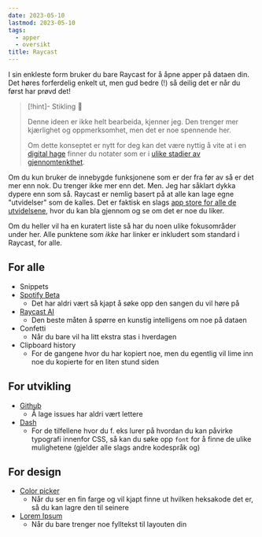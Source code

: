 ```yaml
---
date: 2023-05-10
lastmod: 2023-05-10
tags:
  - apper
  - oversikt
title: Raycast
---
```

I sin enkleste form bruker du bare Raycast for å åpne apper på dataen din. Det høres forferdelig enkelt ut, men gud bedre (!) så deilig det er når du først har prøvd det!

> [!hint]- Stikling 🌿
>
> Denne ideen er ikke helt bearbeida, kjenner jeg. Den trenger mer kjærlighet og oppmerksomhet, men det er noe spennende her.
> 
> Om dette konseptet er nytt for deg kan det være nyttig å vite at i en [digital hage](digitalt%20hagearbeid.md) finner du notater som er i [ulike stadier av gjennomtenkthet](stadier%20av%20gjennomtenkthet.md).

Om du kun bruker de innebygde funksjonene som er der fra før av så er det mer enn nok. Du trenger ikke mer enn det. Men. Jeg har såklart dykka dypere enn som så. Raycast er nemlig basert på at alle kan lage egne "utvidelser" som de kalles. Det er faktisk en slags [app store for alle de utvidelsene](https://www.raycast.com/store), hvor du kan bla gjennom og se om det er noe du liker.

Om du heller vil ha en kuratert liste så har du noen ulike fokusområder under her. Alle punktene som *ikke* har linker er inkludert som standard i Raycast, for alle.

## For alle

- Snippets
- [Spotify Beta](https://www.raycast.com/mattisssa/spotify-beta)
	- Det har aldri vært så kjapt å søke opp den sangen du vil høre på
- [Raycast AI](https://www.raycast.com/pro)
	- Den beste måten å spørre en kunstig intelligens om noe på dataen
- Confetti
	- Når du bare vil ha litt ekstra stas i hverdagen
- Clipboard history
	- For de gangene hvor du har kopiert noe, men du egentlig vil lime inn noe du kopierte for en liten stund siden

## For utvikling

- [Github](https://www.raycast.com/raycast/github)
	- Å lage issues har aldri vært lettere
- [Dash](https://www.raycast.com/RSO/dash)
	- For de tilfellene hvor du f. eks lurer på hvordan du kan påvirke typografi innenfor CSS, så kan du søke opp `font` for å finne de ulike mulighetene (gjelder alle slags andre kodespråk og)

## For design

- [Color picker](https://www.raycast.com/thomas/color-picker)
	- Når du ser en fin farge og vil kjapt finne ut hvilken heksakode det er, så du kan lagre den til seinere
- [Lorem Ipsum](https://www.raycast.com/AntonNiklasson/lorem-ipsum)
	- Når du bare trenger noe fylltekst til layouten din
